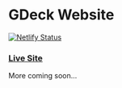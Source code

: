 # GDeck Website 

[![Netlify Status](https://api.netlify.com/api/v1/badges/7b02d035-2bb7-4011-9386-698c9f10dce0/deploy-status)](https://app.netlify.com/sites/anl-gdeck/deploys)

### [Live Site](https://www.gdeckapp.com/)

More coming soon... 
